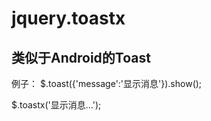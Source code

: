 # jquery.toastx
类似于Android的Toast
--------------------------------------
例子：
$.toast({'message':'显示消息'}).show();

$.toastx('显示消息...');
